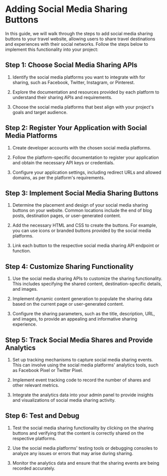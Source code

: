 #  Adding Social Media Sharing Buttons

In this guide, we will walk through the steps to add social media sharing buttons to your travel website, allowing users to share travel destinations and experiences with their social networks. Follow the steps below to implement this functionality into your project:

## Step 1: Choose Social Media Sharing APIs

1. Identify the social media platforms you want to integrate with for sharing, such as Facebook, Twitter, Instagram, or Pinterest.

2. Explore the documentation and resources provided by each platform to understand their sharing APIs and requirements.

3. Choose the social media platforms that best align with your project's goals and target audience.

## Step 2: Register Your Application with Social Media Platforms

1. Create developer accounts with the chosen social media platforms.

2. Follow the platform-specific documentation to register your application and obtain the necessary API keys or credentials.

3. Configure your application settings, including redirect URLs and allowed domains, as per the platform's requirements.

## Step 3: Implement Social Media Sharing Buttons

1. Determine the placement and design of your social media sharing buttons on your website. Common locations include the end of blog posts, destination pages, or user-generated content.

2. Add the necessary HTML and CSS to create the buttons. For example, you can use icons or branded buttons provided by the social media platforms.

3. Link each button to the respective social media sharing API endpoint or function.

## Step 4: Customize Sharing Functionality

1. Use the social media sharing APIs to customize the sharing functionality. This includes specifying the shared content, destination-specific details, and images.

2. Implement dynamic content generation to populate the sharing data based on the current page or user-generated content.

3. Configure the sharing parameters, such as the title, description, URL, and images, to provide an appealing and informative sharing experience.

## Step 5: Track Social Media Shares and Provide Analytics

1. Set up tracking mechanisms to capture social media sharing events. This can involve using the social media platforms' analytics tools, such as Facebook Pixel or Twitter Pixel.

2. Implement event tracking code to record the number of shares and other relevant metrics.

3. Integrate the analytics data into your admin panel to provide insights and visualizations of social media sharing activity.

## Step 6: Test and Debug

1. Test the social media sharing functionality by clicking on the sharing buttons and verifying that the content is correctly shared on the respective platforms.

2. Use the social media platforms' testing tools or debugging consoles to analyze any issues or errors that may arise during sharing.

3. Monitor the analytics data and ensure that the sharing events are being recorded accurately.
